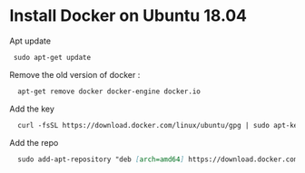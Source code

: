 # Install Docker on Ubuntu 18.04

Apt update
```markdown
 sudo apt-get update
```

Remove the old version of docker :
```markdown
  apt-get remove docker docker-engine docker.io
```

Add the key
```markdown
  curl -fsSL https://download.docker.com/linux/ubuntu/gpg | sudo apt-key add -
```

Add the repo
```markdown
  sudo add-apt-repository "deb [arch=amd64] https://download.docker.com/linux/ubuntu $(lsb_release -cs) stable"
```
